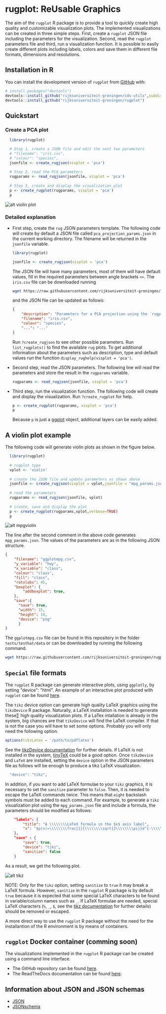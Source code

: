 # rugplot: ReUsable Graphics

<!-- badges: start -->
<!-- badges: end -->

The aim of the `rugplot` R package is to provide a tool to quickly
create high quality and customizable visualization plots. The
implemented visualizations can be created in three simple steps. First,
create a ``rugplot`` JSON file including the parameters for the
visualization. Second, read the ``rugplot`` parameters file and third, run
a visualization function. It is possible to easily create different
plots including labels, colors and save them in different file
formats, dimensions and resolutions. <!-- This package has been built
on top of [ggplot](https://ggplot2.tidyverse.org/). -->

## Installation in R

You can install the development version of `rugplot` from
[GitHub](https://github.com/) with:

``` r
# install.packages("devtools")
devtools::install_github("rijksuniversiteit-groningen/cds-utils",subdir="rugutils")
devtools::install_github("rijksuniversiteit-groningen/rugplot")
```

## Quickstart

### Create a PCA plot

```r
  library(rugplot)

  # Step 1, create a JSON file and edit the next two parameters
  # "filename": "iris.csv",
  # "colour": "species",
  jsonfile <- create_rugjson(visplot = 'pca')
	
  # Step 2, read the PCA parameters
  rugparams <- read_rugjson(jsonfile, visplot = 'pca')
	
  # Step 3, create and display the visualization plot
  p <- create_rugplot(rugparams, visplot = 'pca')
  p
```

![alt violin plot](./tests/testthat/results/Rplots.pdf.png)

### Detailed explanation

- First step, create the `rug` JSON parameters template. The following
  code will create by default a JSON file called
  `pca_projection_params.json` in the current working directory. The
  filename will be returned in the `jsonfile` variable.

	```r
	library(rugplot)

	jsonfile <- create_rugjson(visplot = 'pca')
	```
	
	The JSON file will have many parameters, most of them will have
    default values, fill in the required parameters between angle
    brackets `<>`. The `iris.csv` file can be downloaded running
	
	```bash
	wget https://raw.githubusercontent.com/rijksuniversiteit-groningen/rugplot/master/tests/testthat/data/iris.csv
	```
	
	and the JSON file can be updated as follows:
	
	```json
	{
		"description": "Parameters for a PCA projection using the `rugplot` R package",
		"filename": "iris.csv",
		"colour": "species",
		"...": "..."
	}
	```

	Run `?create_rugjson` to see other possible parameters. Run
    `list_rugplots()` to find the available `rug` plots. To get
    additional information about the parameters such as description,
    type and default values run the function `display_rughelp(visplot
    = 'pca')`. 

- Second step, read the JSON parameters. The following line will read
  the parameters and store the result in the `rugparams` variable.

  ```r
  rugparams <- read_rugjson(jsonfile, visplot = 'pca')
  ```
- Third step, run the visualization function. The following code will
  create and display the visualization. Run `?create_rugplot` for help.
  
  ```r
  p <- create_rugplot(rugparams, visplot = 'pca')
  p
  ```
  
  Because `p` is just a
  [ggplot](https://ggplot2.tidyverse.org/reference/index.html) object,
  additional layers can be easily added.


## A violin plot example

The following code will generate violin plots as shown in the figure below.

```r
  library(rugplot)
  
  # rugplot type
  vplot <- 'violin'
  
  # create the JSON file and update parameters as shown above
  jsonfile <- create_rugjson(visplot = vplot,jsonfile = "mpg_params.json")
  
  # read the parameters
  rugparams <- read_rugjson(jsonfile, vplot)
  
  # create, save and display the plot
  p <- create_rugplot(rugparams,vplot,verbose=TRUE)
  p
```

![alt mpgviolin](tests/testthat/results/ggplotmpg.csv-violin-20221009_203930.png)

The line after the second comment in the above code generates
`mpg_params.json`. The values of the parameters are as in the
following JSON structure.

```json
{
    "filename": "ggplotmpg.csv",
    "y_variable": "hwy",
    "x_variable": "class",
    "colour": "class",
    "fill": "class",
    "rotxlabs": 45,
    "boxplot": {
        "addboxplot": true,
    },
    "save":{
	  "save": true,
	  "width": 15,
	  "height": 10,
	  "device": "png"
	  }
}
```

The `ggplotmpg.csv` file can be found in this repository in the folder
`tests/testhat/data` or can be downloaded by running the following
command.

```bash
wget https://raw.githubusercontent.com/rijksuniversiteit-groningen/rugplot/master/tests/testthat/data/ggplotmpg.csv
```

## `Special` file formats

The `rugplot` R package can generate interactive plots, using
`ggplotly`, by setting "device": "html". An example of an interactive
plot produced with `rugplot` can be found
[here](https://docker-cds.readthedocs.io/en/latest/visualization/rvispack/rvispack.html). 

The `tikz` device option can generate high quality LaTeX graphics
using the `tikzDevice` R package. Naturally, a LaTeX installation is
needed to generate these∑ high quality visualization plots. If a LaTex
intallation is already in the system, big chances are that
`tikzDevice` will find the LaTeX compiler. If that is not the case you
will have to set some options. Probably you will only need the
following option.

```r
options(tikzLatex = '/path/to/pdflatex')
```

See the [tikzDevice
documentation](https://cran.r-project.org/web/packages/tikzDevice/vignettes/tikzDevice.pdf)
for further details. If LaTeX is not installed in the system,
[tinyTeX](https://yihui.org/tinytex/#for-r-users) could be a good
option. Once `tikzDevice` and `LaTeX` are installed, setting the
`device` option in the JSON parameters file as follows will be enough
to produce a tikz LaTeX visualization.

```r
  "device": "tikz",
```

In addition, if you want to add LaTeX formulae to your `tikz`
graphics, it is necessary to set the `sanitize` parameter to
`false`. Then, it is needed to escape the LaTeX commands twice. This
means that `eight` backslash symbols must be added to each
command. For example, to generate a `tikz` visualization plot using
the ``mpg_params.json`` file and include a formula, the parameters
should be modified as follows:

```json
    "labels": {
        "title": "A \\\\\\\\LaTeX formula in the $x$ axis label",
        "x": "$p(x)=\\\\\\\\frac{1}{\\\\\\\\sqrt{2\\\\\\\\pi}}e^{-\\\\\\\\frac{x^2}{2}}$",
	},
	"save" : {
		"save": true,
		"device": "tikz",
		"sanitize": false
	}
```

As a result, we get the following plot.

![alt tikz](tests/testthat/results/mpg-tikzformula.png)

NOTE: Only for the `tikz` option, setting `sanitize` to `true` it may
break a LaTeX formula. However, `sanitize` in the `rugplot` R package
is by default `true` because it is expected that some special LaTeX
characters to be found in variable/column names such as `_`. If LaTeX
formulae are needed, special LaTeX characters (`%`, `_`, `$`, see the
[tikz
documentation](https://search.r-project.org/CRAN/refmans/tikzDevice/html/sanitizeTexString.html)
for further details) should be removed or escaped.

A more direct way to use the `rugplot` R package without the need for the installantion of the R environment is by means of containers.

## `rugplot` Docker container (comming soon)

The visualizations implemented in the `rugplot` R package can be
created using a command line interface.

- The GitHub repository can be found [here](https://github.com/rijksuniversiteit-groningen/docker-cds/tree/venus/feature/readme).
- The ReadTheDocs documentation can be found [here](https://docker-cds.readthedocs.io/en/latest/visualization/rvispack/rvispack.html).

## Information about JSON and JSON schemas

- [JSON](https://www.json.org/json-en.html) 
- [JSONschema](https://www.json.org/json-en.html)
